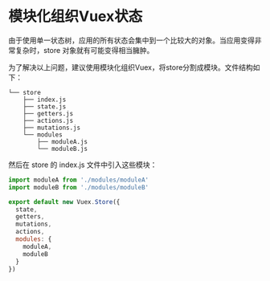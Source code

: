 # 模块化组织Vuex状态

由于使用单一状态树，应用的所有状态会集中到一个比较大的对象。当应用变得非常复杂时，store 对象就有可能变得相当臃肿。

为了解决以上问题，建议使用模块化组织Vuex，将store分割成模块。文件结构如下：
```
└── store
    ├── index.js
    ├── state.js
    ├── getters.js
    ├── actions.js
    ├── mutations.js
    └── modules
        ├── moduleA.js
        └── moduleB.js
```
然后在 store 的 index.js 文件中引入这些模块：
```js
import moduleA from './modules/moduleA'
import moduleB from './modules/moduleB'

export default new Vuex.Store({
  state,
  getters,
  mutations,
  actions,
  modules: {
    moduleA,
    moduleB
  }
})
```
